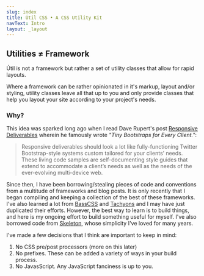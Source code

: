 ```yaml
---
slug: index
title: Útil CSS • A CSS Utility Kit
navText: Intro
layout: _layout
---
```

## Utilities ≠ Framework
Útil is not a framework but rather a set of utility classes that allow for rapid layouts.

Where a framework can be rather opinionated in it's markup, layout and/or styling, utility classes leave all that up to you and only provide classes that help you layout your site according to your project's needs.

### Why?
This idea was sparked long ago when I read Dave Rupert's post [Responsive Deliverables](http://daverupert.com/2013/04/responsive-deliverables/) wherein he famously wrote _"Tiny Bootstraps for Every Client."_:

> Responsive deliverables should look a lot like fully-functioning Twitter Bootstrap-style systems custom tailored for your clients’ needs. These living code samples are self-documenting style guides that extend to accommodate a client’s needs as well as the needs of the ever-evolving multi-device web.

Since then, I have been borrowing/stealing pieces of code and conventions from a multitude of frameworks and blog posts. It is only recently that I began compiling and keeping a collection of the best of these frameworks. I've also learned a lot from [BassCSS](http://basscss.com/) and [Tachyons](http://tachyons.io/) and I may have just duplicated their efforts. However, the best way to learn is to build things, and here is my ongoing effort to build something useful for myself. I've also borrowed code from [Skeleton](http://getskeleton.com/), whose simplicity I've loved for many years.

I've made a few decisions that I think are important to keep in mind:
1. No CSS pre/post processors (more on this later)
2. No prefixes. These can be added a variety of ways in your build process.
3. No JavasScript. Any JavaScript fanciness is up to you.

